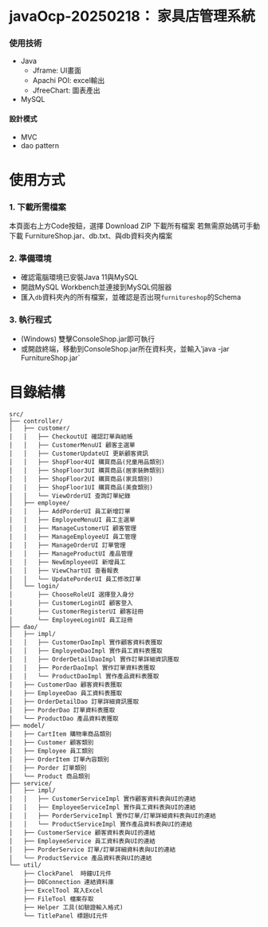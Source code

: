 # javaOcp-20250218： 家具店管理系統
### 使用技術
- Java
  - Jframe: UI畫面
  - Apachi POI: excel輸出
  - JfreeChart: 圖表產出
- MySQL
#### 設計模式
- MVC
- dao pattern
# 使用方式
### 1. 下載所需檔案
本頁面右上方Code按鈕，選擇 Download ZIP 下載所有檔案
若無需原始碼可手動下載 FurnitureShop.jar、db.txt、與db資料夾內檔案
### 2. 準備環境
- 確認電腦環境已安裝Java 11與MySQL
- 開啟MySQL Workbench並連接到MySQL伺服器
- 匯入`db`資料夾內的所有檔案，並確認是否出現`furnitureshop`的Schema
### 3. 執行程式
- (Windows) 雙擊ConsoleShop.jar即可執行
- 或開啟終端，移動到ConsoleShop.jar所在資料夾，並輸入‵java -jar FurnitureShop.jar`
# 目錄結構
```
src/
├── controller/
│   ├── customer/
│   │   ├── CheckoutUI 確認訂單與結帳
│   │   ├── CustomerMenuUI 顧客主選單
│   │   ├── CustomerUpdateUI 更新顧客資訊
│   │   ├── ShopFloor4UI 購買商品(兒童用品類別)
│   │   ├── ShopFloor3UI 購買商品(居家裝飾類別)
│   │   ├── ShopFloor2UI 購買商品(家具類別)
│   │   ├── ShopFloor1UI 購買商品(美食類別)
│   │   └── ViewOrderUI 查詢訂單紀錄
│   ├── employee/
│   │   ├── AddPorderUI 員工新增訂單
│   │   ├── EmployeeMenuUI 員工主選單
│   │   ├── ManageCustomerUI 顧客管理
│   │   ├── ManageEmployeeUI 員工管理
│   │   ├── ManageOrderUI 訂單管理
│   │   ├── ManageProductUI 產品管理 
│   │   ├── NewEmployeeUI 新增員工
│   │   ├── ViewChartUI 查看報表
│   │   └── UpdatePorderUI 員工修改訂單
│   └── login/
│       ├── ChooseRoleUI 選擇登入身分
│       ├── CustomerLoginUI 顧客登入
│       ├── CustomerRegisterUI 顧客註冊
│       └── EmployeeLoginUI 員工註冊
├── dao/
│   ├── impl/
│   │   ├── CustomerDaoImpl 實作顧客資料表獲取
│   │   ├── EmployeeDaoImpl 實作員工資料表獲取
│   │   ├── OrderDetailDaoImpl 實作訂單詳細資訊獲取
│   │   ├── PorderDaoImpl 實作訂單資料表獲取
│   │   └── ProductDaoImpl 實作產品資料表獲取
│   ├── CustomerDao 顧客資料表獲取
│   ├── EmployeeDao 員工資料表獲取
│   ├── OrderDetailDao 訂單詳細資訊獲取
│   ├── PorderDao 訂單資料表獲取
│   └── ProductDao 產品資料表獲取
├── model/
│   ├── CartItem 購物車商品類別
│   ├── Customer 顧客類別
│   ├── Employee 員工類別
│   ├── OrderItem 訂單內容類別
│   ├── Porder 訂單類別
│   └── Product 商品類別
├── service/
│   ├── impl/
│   │   ├── CustomerServiceImpl 實作顧客資料表與UI的連結
│   │   ├── EmployeeServiceImpl 實作員工資料表與UI的連結
│   │   ├── PorderServiceImpl 實作訂單/訂單詳細資料表與UI的連結
│   │   └── ProductServiceImpl 實作產品資料表與UI的連結
│   ├── CustomerService 顧客資料表與UI的連結
│   ├── EmployeeService 員工資料表與UI的連結
│   ├── PorderService 訂單/訂單詳細資料表與UI的連結
│   └── ProductService 產品資料表與UI的連結
└── util/
    ├── ClockPanel  時鐘UI元件
    ├── DBConnection 連結資料庫
    ├── ExcelTool 寫入Excel
    ├── FileTool 檔案存取
    ├── Helper 工具(如驗證輸入格式)
    └── TitlePanel 標題UI元件
```
